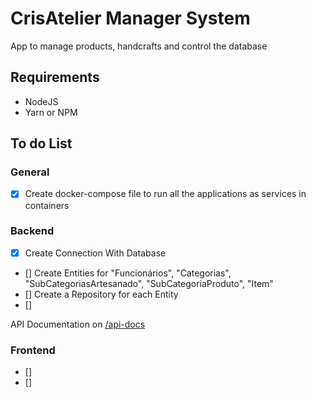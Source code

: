 # CrisAtelier Manager System

App to manage products, handcrafts and control the database

## Requirements
- NodeJS
- Yarn or NPM

## To do List

### General
- [x] Create docker-compose file to run all the applications as services in containers

### Backend
- [x] Create Connection With Database
- [] Create Entities for "Funcionários", "Categorias", "SubCategoriasArtesanado", "SubCategoriaProduto", "Item"
- [] Create a Repository for each Entity
- [] 

API Documentation on <a href="localhost:7070/api-docs">/api-docs</a>

### Frontend
- []
- []